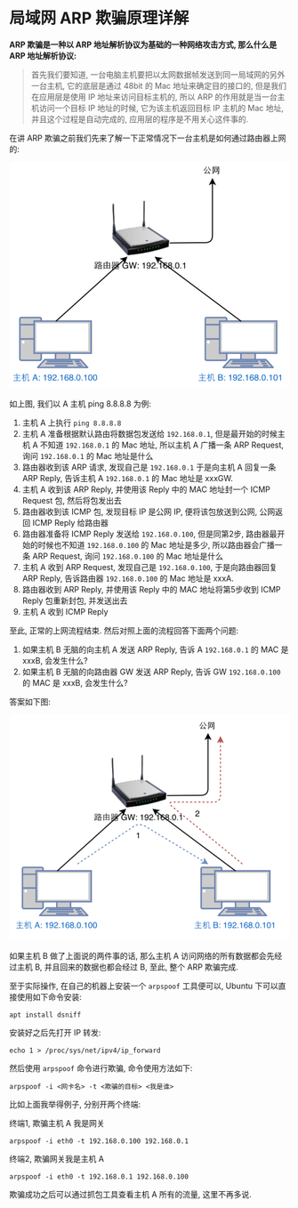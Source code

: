 # 局域网 ARP 欺骗原理详解

**ARP 欺骗是一种以 ARP 地址解析协议为基础的一种网络攻击方式, 那么什么是 ARP 地址解析协议:** 

> 首先我们要知道, 一台电脑主机要把以太网数据帧发送到同一局域网的另外一台主机, 它的底层是通过 48bit 的 Mac 地址来确定目的接口的, 但是我们在应用层是使用 IP 地址来访问目标主机的, 所以 ARP 的作用就是当一台主机访问一个目标 IP 地址的时候, 它为该主机返回目标 IP 主机的 Mac 地址, 并且这个过程是自动完成的, 应用层的程序是不用关心这件事的.

在讲 ARP 欺骗之前我们先来了解一下正常情况下一台主机是如何通过路由器上网的:

![家庭局域网基础网络拓扑图](../../../../_ImageAssets/4059653214-59278c33be76b_articlex-1573358333245.png)

如上图, 我们以 A 主机 ping 8.8.8.8 为例:

1. 主机 A 上执行 `ping 8.8.8.8`
2. 主机 A 准备根据默认路由将数据包发送给 `192.168.0.1`, 但是最开始的时候主机 A 不知道 `192.168.0.1` 的 Mac 地址, 所以主机 A 广播一条 ARP Request, 询问 `192.168.0.1` 的 Mac 地址是什么
3. 路由器收到该 ARP 请求, 发现自己是 `192.168.0.1` 于是向主机 A 回复一条 ARP Reply, 告诉主机 A `192.168.0.1` 的 Mac 地址是 xxxGW.
4. 主机 A 收到该 ARP Reply, 并使用该 Reply 中的 MAC 地址封一个 ICMP Request 包, 然后将包发出去
5. 路由器收到该 ICMP 包, 发现目标 IP 是公网 IP, 便将该包放送到公网, 公网返回 ICMP Reply 给路由器
6. 路由器准备将 ICMP Reply 发送给 `192.168.0.100`, 但是同第2步, 路由器最开始的时候也不知道 `192.168.0.100` 的 Mac 地址是多少, 所以路由器会广播一条 ARP Request, 询问 `192.168.0.100` 的 Mac 地址是什么
7. 主机 A 收到 ARP Request, 发现自己是 `192.168.0.100`, 于是向路由器回复 ARP Reply, 告诉路由器 `192.168.0.100` 的 Mac 地址是 xxxA.
8. 路由器收到 ARP Reply, 并使用该 Reply 中的 MAC 地址将第5步收到 ICMP Reply 包重新封包, 并发送出去
9. 主机 A 收到 ICMP Reply

至此, 正常的上网流程结束. 然后对照上面的流程回答下面两个问题:

1. 如果主机 B 无脑的向主机 A 发送 ARP Reply, 告诉 A `192.168.0.1` 的 MAC 是 xxxB, 会发生什么?
2. 如果主机 B 无脑的向路由器 GW 发送 ARP Reply, 告诉 GW `192.168.0.100` 的 MAC 是 xxxB, 会发生什么?

答案如下图:

![image-20200427230114515](../../../../_ImageAssets/image-20200427230114515.png)

如果主机 B 做了上面说的两件事的话, 那么主机 A 访问网络的所有数据都会先经过主机 B, 并且回来的数据也都会经过 B, 至此, 整个 ARP 欺骗完成.

至于实际操作, 在自己的机器上安装一个 `arpspoof` 工具便可以, Ubuntu 下可以直接使用如下命令安装:

```shell
apt install dsniff
```

安装好之后先打开 IP 转发:

```shell
echo 1 > /proc/sys/net/ipv4/ip_forward
```

然后使用 `arpspoof` 命令进行欺骗, 命令使用方法如下:

```shell
arpspoof -i <网卡名> -t <欺骗的目标> <我是谁>
```

比如上面我举得例子, 分别开两个终端:

终端1, 欺骗主机 A 我是网关

```shell
arpspoof -i eth0 -t 192.168.0.100 192.168.0.1
```

终端2, 欺骗网关我是主机 A

```shell
arpspoof -i eth0 -t 192.168.0.1 192.168.0.100
```

欺骗成功之后可以通过抓包工具查看主机 A 所有的流量, 这里不再多说.